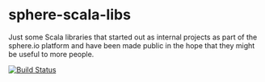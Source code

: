 sphere-scala-libs
=================

Just some Scala libraries that started out as internal projects as part of the sphere.io platform and
have been made public in the hope that they might be useful to more people.

[![Build Status](https://travis-ci.org/commercetools/sphere-scala-libs.png)](https://travis-ci.org/commercetools/sphere-scala-libs)
